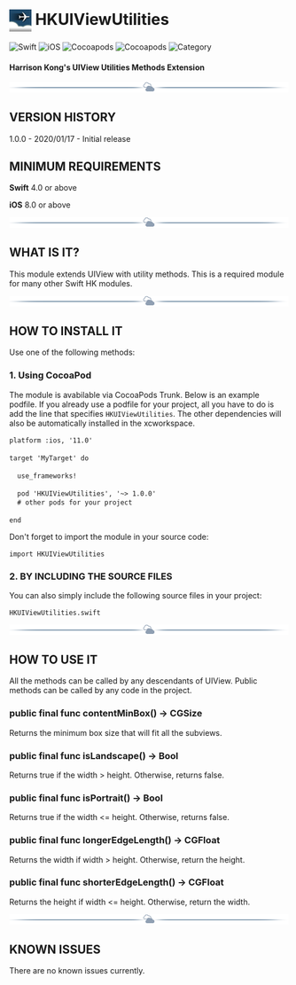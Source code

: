 # <img src="./docs/logo256.jpg" width="40" height="40" alt="skyRoute66 logo" style="vertical-align:middle"> HKUIViewUtilities #
![Swift](https://img.shields.io/static/v1?label=Swift&message=4.0%20or%20above&color=%23FF4400&style=plastic) ![iOS](https://img.shields.io/static/v1?label=iOS&&message=8.0%20or%20above&color=yellow&style=plastic) ![Cocoapods](https://img.shields.io/cocoapods/v/HKUIViewUtilities?label=pod&color=brightgreen&style=plastic) ![Cocoapods](https://img.shields.io/cocoapods/l/HKUIViewUtilities?color=blue&style=plastic) ![Category](https://img.shields.io/static/v1?label=category&message=User%20Interface&color=blueviolet&style=plastic) 
#### Harrison Kong's UIView Utilities Methods Extension ####

<img src="./docs/cloudline.png" alt="---line---">

## VERSION HISTORY ##

1.0.0 - 2020/01/17 - Initial release

## MINIMUM REQUIREMENTS ##

**Swift** 4.0 or above

**iOS** 8.0 or above

<img src="./docs/cloudline.png" alt="---line---">

## WHAT IS IT? ##

This module extends UIView with utility methods. This is a required module for many other Swift HK modules.

<img src="./docs/cloudline.png" alt="---line---">

## HOW TO INSTALL IT ##

Use one of the following methods:

### 1. Using CocoaPod ###

The module is avabilable via CocoaPods Trunk. Below is an example podfile. If you already use a podfile for your project, all you have to do is add the line that specifies `HKUIViewUtilities`. The other dependencies will also be automatically installed in the xcworkspace.

```
platform :ios, '11.0'

target 'MyTarget' do

  use_frameworks!

  pod 'HKUIViewUtilities', '~> 1.0.0'
  # other pods for your project

end

```

Don't forget to import the module in your source code:

```
import HKUIViewUtilities
```

### 2. BY INCLUDING THE SOURCE FILES ###

You can also simply include the following source files in your project:

```
HKUIViewUtilities.swift

```

<img src="./docs/cloudline.png" alt="---line---">


## HOW TO USE IT ##

All the methods can be called by any descendants of UIView. Public methods can be called by any code in the project.

### public final func contentMinBox() -> CGSize ###

Returns the minimum box size that will fit all the subviews.

### public final func isLandscape() -> Bool ###

Returns true if the width > height. Otherwise, returns false.

### public final func isPortrait() -> Bool ###

Returns true if the width <= height. Otherwise, returns false.

### public final func longerEdgeLength() -> CGFloat ###

Returns the width if width > height. Otherwise, return the height.

### public final func shorterEdgeLength() -> CGFloat ###

Returns the height if width <= height. Otherwise, return the width.

<img src="./docs/cloudline.png" alt="---line---">

## KNOWN ISSUES ##

There are no known issues currently.
